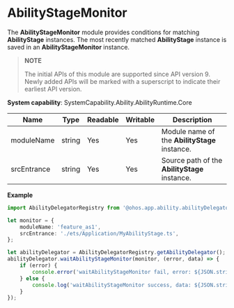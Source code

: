 # AbilityStageMonitor

The **AbilityStageMonitor** module provides conditions for matching **AbilityStage** instances. The most recently matched **AbilityStage** instance is saved in an **AbilityStageMonitor** instance.

> **NOTE**
> 
> The initial APIs of this module are supported since API version 9. Newly added APIs will be marked with a superscript to indicate their earliest API version. 

**System capability**: SystemCapability.Ability.AbilityRuntime.Core

| Name                                                        | Type    | Readable| Writable| Description                                                        |
| ------------------------------------------------------------ | -------- | ---- | ---- | ------------------------------------------------------------ |
| moduleName                                                 | string   | Yes  | Yes  | Module name of the **AbilityStage** instance.|
| srcEntrance | string | Yes  | Yes  | Source path of the **AbilityStage** instance.|

**Example**
```ts
import AbilityDelegatorRegistry from '@ohos.app.ability.abilityDelegatorRegistry';

let monitor = {
    moduleName: 'feature_as1',
    srcEntrance: './ets/Application/MyAbilityStage.ts',
};

let abilityDelegator = AbilityDelegatorRegistry.getAbilityDelegator();
abilityDelegator.waitAbilityStageMonitor(monitor, (error, data) => {
    if (error) {
        console.error('waitAbilityStageMonitor fail, error: ${JSON.stringify(error)}');
    } else {
        console.log('waitAbilityStageMonitor success, data: ${JSON.stringify(data)}');
    }
});
```
